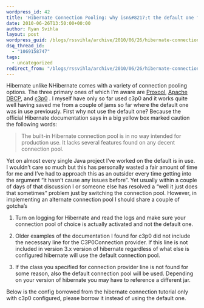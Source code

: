 ```yaml
---
wordpress_id: 42
title: 'Hibernate Connection Pooling: why isn&#8217;t the default one for production?'
date: 2010-06-26T13:50:00+00:00
author: Ryan Svihla
layout: post
wordpress_guid: /blogs/rssvihla/archive/2010/06/26/hibernate-connection-pooling-why-is-the-default-one-for-production.aspx
dsq_thread_id:
  - "1069158747"
tags:
  - uncategorized
redirect_from: "/blogs/rssvihla/archive/2010/06/26/hibernate-connection-pooling-why-is-the-default-one-for-production.aspx/"
---
```

Hibernate unlike NHibernate comes with a variety of connection pooling options. The three primary ones of which I&#8217;m aware are [Proxool](http://proxool.sourceforge.net/), [Apache DBCP](http://commons.apache.org/dbcp/), and [c3p0](http://sourceforge.net/projects/c3p0/) . I myself have only so far used c3p0 and it works quite well having saved me from a couple of jams so far where the default one was in use previously. First why not use the default one? Because the official Hibernate documentation says in a big yellow box marked caution the following words:

<span style="font-family: 'Lucida Grande', Geneva, Verdana, Arial, sans-serif;color: #533500;line-height: 18px"></span>

> The built-in Hibernate connection pool is in no way intended for production use. It lacks several features found on any decent connection pool.

Yet on almost every single Java project I&#8217;ve worked on the default is in use. I wouldn&#8217;t care so much but this has personally wasted a fair amount of time for me and I&#8217;ve had to approach this as an outsider every time getting into the argument &#8220;it hasn&#8217;t cause any issues before&#8221;. Yet usually within a couple of days of that discussion I or someone else has resolved a &#8220;well it just does that sometimes&#8221; problem just by switching the connection pool. However, in implementing an alternate connection pool I should share a couple of gotcha&#8217;s

1) Turn on logging for Hibernate and read the logs and make sure your connection pool of choice is actually activated and not the default one.

2) Older examples of the documentation I found for c3p0 did not include the necessary line for the C3P0Connection provider. If this line is not included in version 3.x version of hibernate regardless of what else is configured hibernate will use the default connection pool.

3) If the class you specified for connection provider line is not found for some reason, also the default connection pool will be used. Depending on your version of hibernate you may have to reference a different jar.

Below is the config borrowed from the hibernate connection tutorial only with c3p0 configured, please borrow it instead of using the default one.</p>